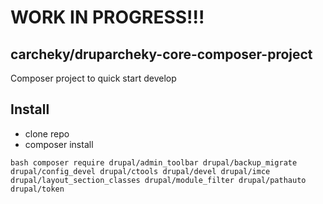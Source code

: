 # WORK IN PROGRESS!!!

## carcheky/druparcheky-core-composer-project

Composer project to quick start develop

## Install

- clone repo
- composer install




``bash
composer require drupal/admin_toolbar drupal/backup_migrate drupal/config_devel drupal/ctools drupal/devel drupal/imce drupal/layout_section_classes drupal/module_filter drupal/pathauto drupal/token
``
